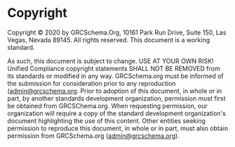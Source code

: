 # Copyright

Copyright © 2020 by GRCSchema.Org, 10161 Park Run Drive, Suite 150, Las Vegas, Nevada 89145. All rights reserved. This document is a working standard.

 As such, this document is subject to change. USE AT YOUR OWN RISK! Unified Compliance copyright statements SHALL NOT BE REMOVED from its standards or modified in any way. GRCSchema.org must be informed of the submission for consideration prior to any reproduction \([admin@grcschema.org](mailto:admin@grcschema.org). Prior to adoption of this document, in whole or in part, by another standards development organization, permission must first be obtained from GRCSChema.org. When requesting permission, our organization will require a copy of the standard development organization's document highlighting the use of this content. Other entities seeking permission to reproduce this document, in whole or in part, must also obtain permission from GRCSchema.org \([admin@grcschema.org](mailto:admin@grcschema.org)\).

